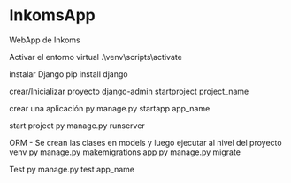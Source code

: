 # InkomsApp
WebApp de Inkoms


Activar el entorno virtual
.\venv\scripts\activate

instalar Django
pip install django

crear/Inicializar proyecto
django-admin startproject project_name

crear una aplicación
py manage.py startapp app_name

start project
py manage.py runserver

ORM - Se crean las clases en models y luego ejecutar al nivel del proyecto venv
py manage.py makemigrations app
py manage.py migrate

Test
py manage.py test app_name